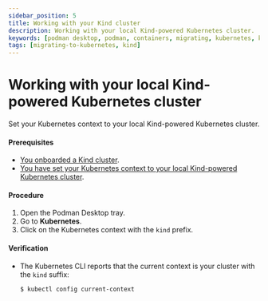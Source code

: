 ```yaml
---
sidebar_position: 5
title: Working with your Kind cluster
description: Working with your local Kind-powered Kubernetes cluster.
keywords: [podman desktop, podman, containers, migrating, kubernetes, kind]
tags: [migrating-to-kubernetes, kind]
---
```


# Working with your local Kind-powered Kubernetes cluster

Set your Kubernetes context to your local Kind-powered Kubernetes cluster.

#### Prerequisites

- [You onboarded a Kind cluster](/docs/onboarding-for-kubernetes/kind).
- [You have set your Kubernetes context to your local Kind-powered Kubernetes cluster](/docs/kubernetes/kind/working-with-your-local-kind-cluster).

#### Procedure

1. Open the Podman Desktop tray.
2. Go to **Kubernetes**.
3. Click on the Kubernetes context with the `kind` prefix.

#### Verification

- The Kubernetes CLI reports that the current context is your cluster with the `kind` suffix:

  ```shell-session
  $ kubectl config current-context
  ```

